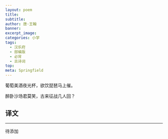 ```yaml
---
layout: poem
title: 
subtitle: 
author: 唐·王翰
banner: 
excerpt_image: 
categories: 小学
tags:
  - 汉乐府
  - 部编版
  - 必背
  - 古诗词
top: 
meta: Springfield
---
```


葡萄美酒夜光杯，欲饮琵琶马上催。

醉卧沙场君莫笑，古来征战几人回？


## 译文

---

待添加